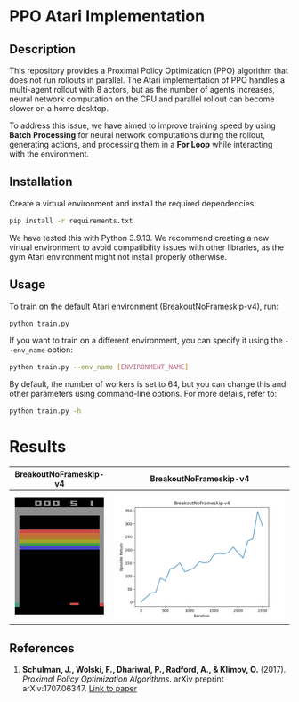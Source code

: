# PPO Atari Implementation

## Description

This repository provides a Proximal Policy Optimization (PPO) algorithm that does not run rollouts in parallel. The Atari implementation of PPO handles a multi-agent rollout with 8 actors, but as the number of agents increases, neural network computation on the CPU and parallel rollout can become slower on a home desktop.

To address this issue, we have aimed to improve training speed by using **Batch Processing** for neural network computations during the rollout, generating actions, and processing them in a **For Loop** while interacting with the environment.

## Installation

Create a virtual environment and install the required dependencies:

```bash
pip install -r requirements.txt
```
We have tested this with Python 3.9.13. We recommend creating a new virtual environment to avoid compatibility issues with other libraries, as the gym Atari environment might not install properly otherwise.

## Usage

To train on the default Atari environment (BreakoutNoFrameskip-v4), run:

```bash
python train.py
```

If you want to train on a different environment, you can specify it using the `--env_name` option:

```bash
python train.py --env_name [ENVIRONMENT_NAME]
```

By default, the number of workers is set to 64, but you can change this and other parameters using command-line options. For more details, refer to:

```bash
python train.py -h
```

# Results

| BreakoutNoFrameskip-v4 | BreakoutNoFrameskip-v4 |
| :-------------------------:|:-------------------------: |
| ![](./gifs/breakoutnoframeskip_v4.gif) |  ![](./plots/breakoutnoframeskip_v4.png) |

## References

1. **Schulman, J., Wolski, F., Dhariwal, P., Radford, A., & Klimov, O.** (2017). *Proximal Policy Optimization Algorithms*. arXiv preprint arXiv:1707.06347. [Link to paper](https://arxiv.org/abs/1707.06347)
